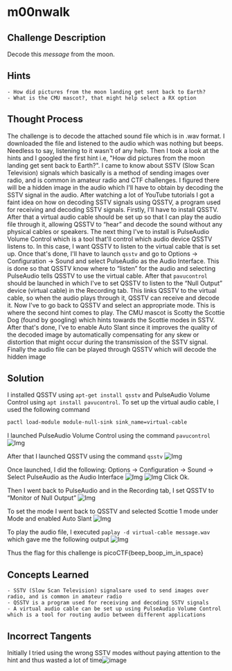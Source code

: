 # m00nwalk

## Challenge Description

Decode this *message* from the moon.

## Hints
	- How did pictures from the moon landing get sent back to Earth?
	- What is the CMU mascot?, that might help select a RX option

## Thought Process

The challenge is to decode the attached sound file which is in .wav format. I downloaded the file and listened to the audio which was nothing but beeps. Needless to say, listening to it wasn't of any help. Then I took a look at the hints and I googled the first hint i.e, "How did pictures from the moon landing get sent back to Earth?". I came to know about SSTV (Slow Scan Television) signals which basically is a method of sending images over radio, and is common in amateur radio and CTF challenges. I figured there will be a hidden image in the audio which I'll have to obtain by decoding the SSTV signal in the audio. After watching a lot of YouTube tutorials I got a faint idea on how on decoding SSTV signals using QSSTV, a program used for receiving and decoding SSTV signals. 
Firstly, I'll have to install QSSTV. After that a virtual audio cable should be set up so that I can play the audio file through it, allowing QSSTV to “hear” and decode the sound without any physical cables or speakers. The next thing I've to install is PulseAudio Volume Control which is a tool that'll control which audio device QSSTV listens to. In this case, I want QSSTV to listen to the virtual cable that is set up. Once that's done, I'll have to launch `qsstv` and go to Options → Configuration → Sound and select PulseAudio as the Audio Interface. This is done so that QSSTV know where to “listen” for the audio and selecting PulseAudio tells QSSTV to use the virtual cable. After that `pavucontrol` should be launched in which I've to set QSSTV to listen to the “Null Output” device (virtual cable) in the Recording tab. This links QSSTV to the virtual cable, so when the audio plays through it, QSSTV can receive and decode it. Now I've to go back to QSSTV and select an appropriate mode. This is where the second hint comes to play. The CMU mascot is Scotty the Scottie Dog (found by googling) which hints towards the Scottie modes in SSTV. After that's done, I've to enable Auto Slant since it improves the quality of the decoded image by automatically compensating for any skew or distortion that might occur during the transmission of the SSTV signal. Finally the audio file can be played through QSSTV which will decode the hidden image

## Solution

I installed QSSTV using `apt-get install qsstv` and PulseAudio Volume Control using `apt install pavucontrol`.
To set up the virtual audio cable, I used the following command
```bash
pactl load-module module-null-sink sink_name=virtual-cable
```

I launched PulseAudio Volume Control using the command `pavucontrol`
![Img](cryptonite_taskphase_meenakshi/1.png)

After that I launched QSSTV using the command `qsstv`
![Img](cryptonite_taskphase_meenakshi/2.png)

Once launched, I did the following:
Options → Configuration → Sound → Select PulseAudio as the Audio Interface
![Img](cryptonite_taskphase_meenakshi/3.png)
![Img](cryptonite_taskphase_meenakshi/4.png)
Click Ok.

Then I went back to PulseAudio and in the Recording tab, I set QSSTV to  “Monitor of Null Output”
![Img](cryptonite_taskphase_meenakshi/5.png)

To set the mode I went back to QSSTV and selected Scottie 1 mode under Mode and enabled Auto Slant
![Img](cryptonite_taskphase_meenakshi/6.png)

To play the audio file, I executed `paplay -d virtual-cable message.wav` which gave me the following output
![Img](cryptonite_taskphase_meenakshi/7.png)

Thus the flag for this challenge is picoCTF{beep_boop_im_in_space}

## Concepts Learned

	- SSTV (Slow Scan Television) signalsare used to send images over radio, and is common in amateur radio 
	- QSSTV is a program used for receiving and decoding SSTV signals
	- A virtual audio cable can be set up using PulseAudio Volume Control which is a tool for routing audio between different applications

## Incorrect Tangents

Initially I tried using the wrong SSTV modes without paying attention to the hint and thus wasted a lot of time![image](https://github.com/user-attachments/assets/f9198d0c-7fdc-4f82-b9b9-e551d50ccd37)
